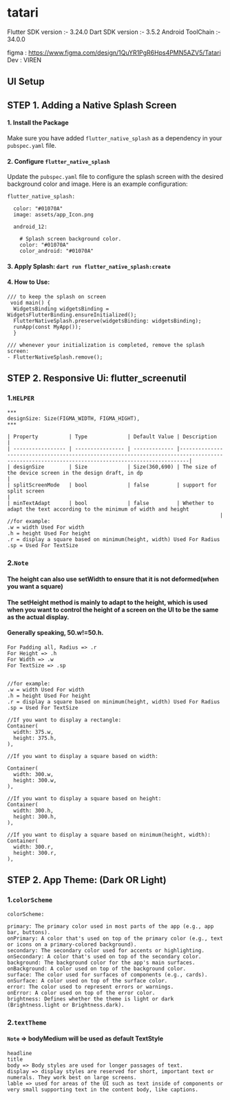 # tatari

Flutter SDK version :- 3.24.0
Dart SDK version :- 3.5.2
Android ToolChain :- 34.0.0

figma : https://www.figma.com/design/1QuYR1PgR6Hps4PMN5AZV5/Tatari
Dev : VIREN


## UI Setup

## STEP 1. Adding a Native Splash Screen

#### 1. Install the Package
Make sure you have added `flutter_native_splash` as a dependency in your `pubspec.yaml` file.

#### 2. Configure `flutter_native_splash`
Update the `pubspec.yaml` file to configure the splash screen with the desired background color and image. Here is an example configuration:

```add this at the end of pubspec yaml
flutter_native_splash:

  color: "#01070A"
  image: assets/app_Icon.png

  android_12:

    # Splash screen background color.
    color: "#01070A"
    color_android: "#01070A"
```

#### 3. Apply Splash: ```dart run flutter_native_splash:create```

#### 4. How to Use:

```
/// to keep the splash on screen
 void main() {
  WidgetsBinding widgetsBinding = WidgetsFlutterBinding.ensureInitialized();
  FlutterNativeSplash.preserve(widgetsBinding: widgetsBinding);
  runApp(const MyApp());
  }

/// whenever your initialization is completed, remove the splash screen:
- FlutterNativeSplash.remove();
```


## STEP 2. Responsive Ui: flutter_screenutil

### 1.`HELPER`
```
***
designSize: Size(FIGMA_WIDTH, FIGMA_HIGHT),
***

| Property          | Type             | Default Value | Description                                                                                                                                   |
| ----------------- | ---------------- | ------------- |-----------------------------------------------------------------------------------------------------------------------------------------------|
| designSize        | Size             | Size(360,690) | The size of the device screen in the design draft, in dp                                                                                      |
| splitScreenMode   | bool             | false         | support for split screen                                                                                                                      |
| minTextAdapt      | bool             | false         | Whether to adapt the text according to the minimum of width and height
                                                                     |
//for example:
.w = width Used For width
.h = height Used For height
.r = display a square based on minimum(height, width) Used For Radius
.sp = Used For TextSize

```


### 2.`Note`

#### The height can also use setWidth to ensure that it is not deformed(when you want a square)

#### The setHeight method is mainly to adapt to the height, which is used when you want to control the height of a screen on the UI to be the same as the actual display.

#### Generally speaking, 50.w!=50.h.

```
For Padding all, Radius => .r
For Height => .h
For Width => .w
For TextSize => .sp


//for example:
.w = width Used For width
.h = height Used For height
.r = display a square based on minimum(height, width) Used For Radius
.sp = Used For TextSize

//If you want to display a rectangle:
Container(
  width: 375.w,
  height: 375.h,
),

//If you want to display a square based on width:

Container(
  width: 300.w,
  height: 300.w,
),

//If you want to display a square based on height:
Container(
  width: 300.h,
  height: 300.h,
),

//If you want to display a square based on minimum(height, width):
Container(
  width: 300.r,
  height: 300.r,
),
```

## STEP 2. App Theme: (Dark OR Light)

### 1.`colorScheme`


```
colorScheme:

primary: The primary color used in most parts of the app (e.g., app bar, buttons).
onPrimary: A color that's used on top of the primary color (e.g., text or icons on a primary-colored background).
secondary: The secondary color used for accents or highlighting.
onSecondary: A color that's used on top of the secondary color.
background: The background color for the app's main surfaces.
onBackground: A color used on top of the background color.
surface: The color used for surfaces of components (e.g., cards).
onSurface: A color used on top of the surface color.
error: The color used to represent errors or warnings.
onError: A color used on top of the error color.
brightness: Defines whether the theme is light or dark (Brightness.light or Brightness.dark).
```

### 2.`textTheme`

####  `Note` => bodyMedium will be used as default TextStyle

```
headline
title
body => Body styles are used for longer passages of text.
display => display styles are reserved for short, important text or numerals. They work best on large screens.
lable => used for areas of the UI such as text inside of components or very small supporting text in the content body, like captions.
```


